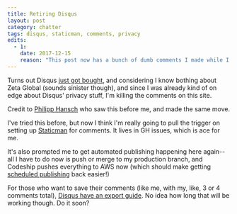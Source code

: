 ```yaml
---
title: Retiring Disqus
layout: post
category: chatter
tags: disqus, staticman, comments, privacy
edits:
  - 1:
    date: 2017-12-15
    reason: "This post now has a bunch of dumb comments I made while I was working on setting up [Staticman](https://staticman.net). I'll probably update and move them over to an explainer post for the process in the future."
---
```


Turns out Disqus [just got bought](https://techcrunch.com/2017/12/05/zeta-global-acquires-commenting-service-disqus/), and considering I know bothing about Zeta Global (sounds sinister though), and since I was already kind of on edge about Disqus' privacy stuff, I'm killing the comments on this site.

<!-- more -->

Credit to [Philipp Hansch](http://phansch.net/2017/12/13/no-more-disqus/) who saw this before me, and made the same move.

I've tried this before, but now I think I'm really going to pull the trigger on setting up [Staticman](https://staticman.net/) for comments. It lives in GH issues, which is ace for me.

It's also prompted me to get automated publishing happening here again--all I have to do now is push or merge to my production branch, and Codeship pushes everything to AWS now (which should make getting [scheduled publishing](/2017/07/14/scheduling-posts-jekyll-github-pages/) back easier!)

For those who want to save their comments (like me, with my, like, 3 or 4 comments total), [Disqus have an export guide](https://help.disqus.com/customer/portal/articles/472149-comments-export). No idea how long that will be working though. Do it soon?